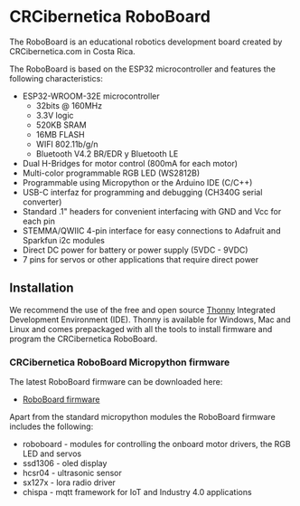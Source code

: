 # CRCibernetica RoboBoard
The RoboBoard is an educational robotics development board created by CRCibernetica.com in Costa Rica.

The RoboBoard is based on the ESP32 microcontroller and features the following characteristics:
* ESP32-WROOM-32E microcontroller
  * 32bits @ 160MHz
  * 3.3V logic
  * 520KB SRAM
  * 16MB FLASH
  * WIFI 802.11b/g/n
  * Bluetooth V4.2 BR/EDR y Bluetooth LE
* Dual H-Bridges for motor control (800mA for each motor)
* Multi-color programmable RGB LED (WS2812B)
* Programmable using Micropython or the Arduino IDE (C/C++)
* USB-C interfaz for programming and debugging (CH340G serial converter)
* Standard .1" headers for convenient interfacing with GND and Vcc for each pin
* STEMMA/QWIIC 4-pin interface for easy connections to Adafruit and Sparkfun i2c modules
* Direct DC power for battery or power supply (5VDC - 9VDC)
* 7 pins for servos or other applications that require direct power

## Installation
We recommend the use of the free and open source [Thonny](https://thonny.org) Integrated Development Environment (IDE). Thonny is available for Windows, Mac and Linux and comes prepackaged with all the tools to install firmware and program the CRCibernetica RoboBoard. 

### CRCibernetica RoboBoard Micropython firmware
The latest RoboBoard firmware can be downloaded here:
 * [RoboBoard firmware](https://github.com/CRCibernetica/RoboBoard/tree/main/firmware)
 
Apart from the standard micropython modules the RoboBoard firmware includes the following:
 * roboboard - modules for controlling the onboard motor drivers, the RGB LED and servos
 * ssd1306 - oled display
 * hcsr04 - ultrasonic sensor
 * sx127x - lora radio driver
 * chispa - mqtt framework for IoT and Industry 4.0 applications
 

